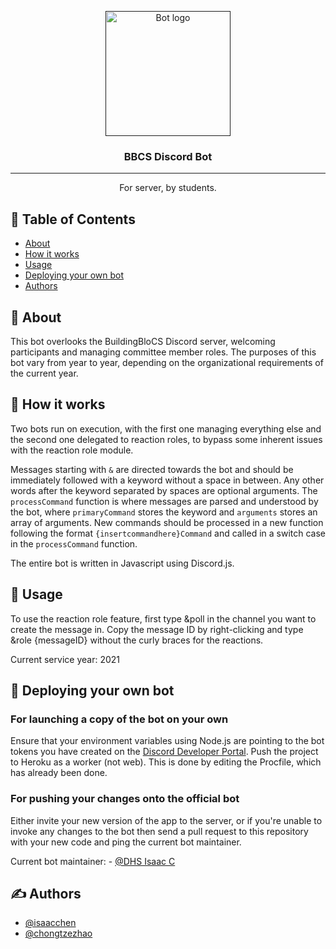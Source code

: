 <p align="center">
  <a href="" rel="noopener">
 <img width=200px height=200px src="https://cdn.discordapp.com/attachments/698842420644937728/802829573833883658/orange_transparent.png" alt="Bot logo"></a>
</p>

<h3 align="center">BBCS Discord Bot</h3>

---

<p align="center"> For server, by students.
    <br> 
</p>

## 📝 Table of Contents

- [About](#about)
- [How it works](#working)
- [Usage](#usage)
- [Deploying your own bot](#deployment)
- [Authors](#authors)

## 🧐 About <a name = "about"></a>

This bot overlooks the BuildingBloCS Discord server, welcoming participants and managing committee member roles. The purposes of this bot vary from year to year, depending on the organizational requirements of the current year.

## 💭 How it works <a name = "working"></a>

Two bots run on execution, with the first one managing everything else and the second one delegated to reaction roles, to bypass some inherent issues with the reaction role module. 

Messages starting with `&` are directed towards the bot and should be immediately followed with a keyword without a space in between. Any other words after the keyword separated by spaces are optional arguments. The `processCommand` function is where messages are parsed and understood by the bot, where `primaryCommand` stores the keyword and `arguments` stores an array of arguments. New commands should be processed in a new function following the format `{insertcommandhere}Command` and called in a switch case in the `processCommand` function.

The entire bot is written in Javascript using Discord.js.

## 🎈 Usage <a name = "usage"></a>

To use the reaction role feature, first type &poll in the channel you want to create the message in. Copy the message ID by right-clicking and type &role {messageID} without the curly braces for the reactions.

Current service year: 2021

## 🚀 Deploying your own bot <a name = "deployment"></a>

### For launching a copy of the bot on your own

Ensure that your environment variables using Node.js are pointing to the bot tokens you have created on the [Discord Developer Portal](https://discord.com/developers/docs/game-sdk/applications).
Push the project to Heroku as a worker (not web). This is done by editing the Procfile, which has already been done.

### For pushing your changes onto the official bot

Either invite your new version of the app to the server, or if you're unable to invoke any changes to the bot then send a pull request to this repository with your new code and ping the current bot maintainer.

Current bot maintainer: - [@DHS Isaac C](https://github.com/Iscaraca)

## ✍️ Authors <a name = "authors"></a>

- [@isaacchen](https://github.com/Iscaraca)
- [@chongtzezhao](https://github.com/thepoppycat)
